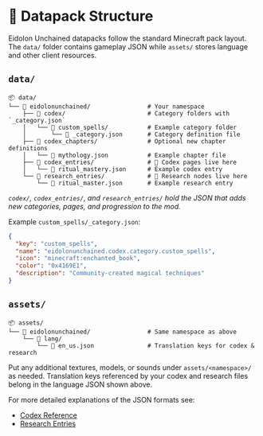 # 📁 Datapack Structure

Eidolon Unchained datapacks follow the standard Minecraft pack layout.  The `data/` folder
contains gameplay JSON while `assets/` stores language and other client resources.

## `data/`

```text
📦 data/
└── 📁 eidolonunchained/                # Your namespace
    ├── 📁 codex/                       # Category folders with `_category.json`
    │   └── 📁 custom_spells/           # Example category folder
    │       └── 📄 _category.json       # Category definition file
    ├── 📁 codex_chapters/              # Optional new chapter definitions
    │   └── 📄 mythology.json           # Example chapter file
    ├── 📁 codex_entries/               # 📖 Codex pages live here
    │   └── 📄 ritual_mastery.json      # Example codex entry
    └── 📁 research_entries/            # 🔬 Research nodes live here
        └── 📄 ritual_master.json       # Example research entry
```

*`codex/`, `codex_entries/`, and `research_entries/` hold the JSON that adds new
categories, pages, and progression to the mod.*

Example `custom_spells/_category.json`:

```json
{
  "key": "custom_spells",
  "name": "eidolonunchained.codex.category.custom_spells",
  "icon": "minecraft:enchanted_book",
  "color": "0x4169E1",
  "description": "Community-created magical techniques"
}
```

## `assets/`

```text
📦 assets/
└── 📁 eidolonunchained/                # Same namespace as above
    └── 📁 lang/
        └── 📄 en_us.json               # Translation keys for codex & research
```

Put any additional textures, models, or sounds under `assets/<namespace>/` as needed.
Translation keys referenced by your codex and research files belong in the language
JSON shown above.

For more detailed explanations of the JSON formats see:
- [Codex Reference](../codex_reference.md)
- [Research Entries](../research_entries.md)
